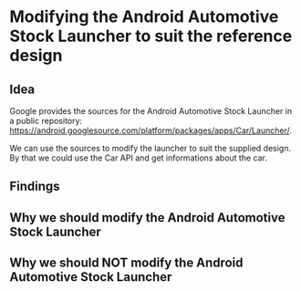 # Modifying the Android Automotive Stock Launcher to suit the reference design

## Idea

Google provides the sources for the Android Automotive Stock Launcher in a
public repository: https://android.googlesource.com/platform/packages/apps/Car/Launcher/.

We can use the sources to modify the launcher to suit the supplied design. By
that we could use the Car API and get informations about the car.

## Findings

## Why we should modify the Android Automotive Stock Launcher

## Why we should **NOT** modify the Android Automotive Stock Launcher
